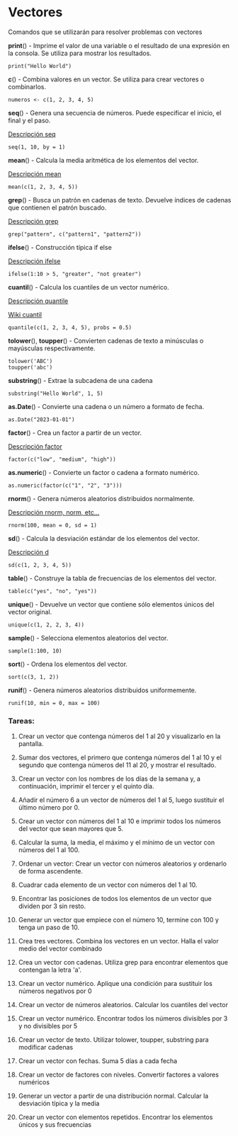 ﻿# Vectores

Comandos que se utilizarán para resolver problemas con vectores

**print**() - Imprime el valor de una variable o el resultado de una expresión en la consola. Se utiliza para mostrar los resultados.

`print("Hello World")`


**c**() - Combina valores en un vector. Se utiliza para crear vectores o combinarlos.

`numeros <- c(1, 2, 3, 4, 5)`


**seq**() - Genera una secuencia de números. Puede especificar el inicio, el final y el paso.

[Descripción seq](https://www.rdocumentation.org/packages/base/versions/3.6.2/topics/seq)

`seq(1, 10, by = 1)`


**mean**() - Calcula la media aritmética de los elementos del vector.

[Descripción mean](https://www.rdocumentation.org/packages/base/versions/3.6.2/topics/mean)

`mean(c(1, 2, 3, 4, 5))`


**grep**() - Busca un patrón en cadenas de texto. Devuelve índices de cadenas que contienen el patrón buscado.

[Descripción grep](https://www.rdocumentation.org/packages/base/versions/3.6.2/topics/grep)

`grep("pattern", c("pattern1", "pattern2"))`


**ifelse**() - Construcción típica if else

[Descripción ifelse](https://www.rdocumentation.org/packages/base/versions/3.6.2/topics/ifelse)

`ifelse(1:10 > 5, "greater", "not greater")`


**cuantil**() - Calcula los cuantiles de un vector numérico.

[Descripción quantile](https://www.rdocumentation.org/packages/stats/versions/3.6.2/topics/quantile)

[Wiki cuantil](https://es.wikipedia.org/wiki/Cuantil)

`quantile(c(1, 2, 3, 4, 5), probs = 0.5)`


**tolower**(), **toupper**() - Convierten cadenas de texto a minúsculas o mayúsculas respectivamente.

```
tolower('ABC')
toupper('abc')

```

**substring**() - Extrae la subcadena de una cadena

`substring("Hello World", 1, 5)`


**as.Date**() - Convierte una cadena o un número a formato de fecha.

`as.Date("2023-01-01")`


**factor**() - Crea un factor a partir de un vector.

[Descripción factor](https://soka.gitlab.io/blog/post/2019-08-15-r-factores/)

`factor(c("low", "medium", "high"))`


**as.numeric**() - Convierte un factor o cadena a formato numérico.

`as.numeric(factor(c("1", "2", "3")))`


**rnorm**() - Genera números aleatorios distribuidos normalmente.

[Descripción rnorm, norm, etc...](https://rpubs.com/JoseBarrera/normal)

`rnorm(100, mean = 0, sd = 1)`


**sd**() - Calcula la desviación estándar de los elementos del vector.

[Descripción d](https://www.rdocumentation.org/packages/stats/versions/3.6.2/topics/sd)

`sd(c(1, 2, 3, 4, 5))`


**table**() - Construye la tabla de frecuencias de los elementos del vector.

`table(c("yes", "no", "yes"))`


**unique**() - Devuelve un vector que contiene sólo elementos únicos del vector original.

`unique(c(1, 2, 2, 3, 4))`


**sample**() - Selecciona elementos aleatorios del vector.

`sample(1:100, 10)`


**sort**() - Ordena los elementos del vector.

`sort(c(3, 1, 2))`


**runif**() - Genera números aleatorios distribuidos uniformemente.

`runif(10, min = 0, max = 100)`


### Tareas:

1. Crear un vector que contenga números del 1 al 20 y visualizarlo en la pantalla.

2. Sumar dos vectores, el primero que contenga números del 1 al 10 y el segundo que contenga números del 11 al 20, y mostrar el resultado.

3. Crear un vector con los nombres de los días de la semana y, a continuación, imprimir el tercer y el quinto día.

4. Añadir el número 6 a un vector de números del 1 al 5, luego sustituir el último número por 0.

5. Crear un vector con números del 1 al 10 e imprimir todos los números del vector que sean mayores que 5.

6. Calcular la suma, la media, el máximo y el mínimo de un vector con números del 1 al 100.

7. Ordenar un vector: Crear un vector con números aleatorios y ordenarlo de forma ascendente.

8. Cuadrar cada elemento de un vector con números del 1 al 10.

9. Encontrar las posiciones de todos los elementos de un vector que dividen por 3 sin resto.

10. Generar un vector que empiece con el número 10, termine con 100 y tenga un paso de 10.

11. Crea tres vectores. Combina los vectores en un vector. Halla el valor medio del vector combinado

12. Crea un vector con cadenas. Utiliza grep para encontrar elementos que contengan la letra 'a'.

13. Crear un vector numérico. Aplique una condición para sustituir los números negativos por 0

14. Crear un vector de números aleatorios. Calcular los cuantiles del vector

15. Crear un vector numérico. Encontrar todos los números divisibles por 3 y no divisibles por 5

16. Crear un vector de texto. Utilizar tolower, toupper, substring para modificar cadenas

17. Crear un vector con fechas. Suma 5 días a cada fecha

18. Crear un vector de factores con niveles. Convertir factores a valores numéricos

19. Generar un vector a partir de una distribución normal. Calcular la desviación típica y la media

20. Crear un vector con elementos repetidos. Encontrar los elementos únicos y sus frecuencias
